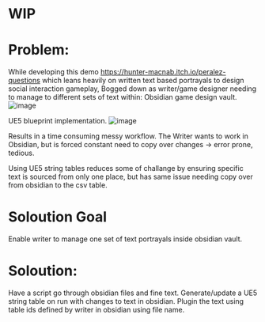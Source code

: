 # WIP
# Problem:
While developing this demo https://hunter-macnab.itch.io/peralez-questions which leans heavily on written text based portrayals to design social interaction gameplay,
Bogged down as writer/game designer needing to manage to different sets of text within:
Obsidian game design vault. 
![image](https://github.com/user-attachments/assets/0fc1a72e-5001-4209-a086-ff9d51d2791f)

UE5 blueprint implementation.
![image](https://github.com/user-attachments/assets/09b0a8d6-e0ee-4536-bc10-80d01aa84c96)


Results in a time consuming messy workflow. The Writer wants to work in Obsidian, but is forced constant need to copy over changes -> error prone, tedious.

Using UE5 string tables reduces some of challange by ensuring specific text is sourced from only one place, but has same issue needing copy over from obsidian to the csv table.

# Soloution Goal
Enable writer to manage one set of text portrayals inside obsidian vault. 

# Soloution:
Have a script go through obsidian files and fine text. Generate/update a UE5 string table on run with changes to text in obsidian. Plugin the text using table ids defined by writer in obsidian using file name.
